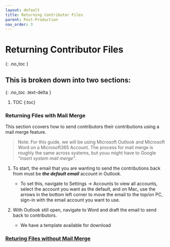 ```yaml
---
layout: default
title: Returning Contributor Files
parent: Post-Production
nav_order: 3
---
```


# Returning Contributor Files
{: .no_toc }

## This is broken down into two sections:
{: .no_toc .text-delta }

1. TOC
{:toc}

### Returning Files with Mail Merge
This section ccovers how to send contributors their contributions using a mail merge feature. 
> Note: For this guide, we will be using Microsoft Outlook and Microsoft Word on a Microsoft365 Account. The process for mail merge is roughly the same across systems, but youu might have to Google *"insert system mail merge"*.

1. To start, the email that you are wanting to send the contributions back from must be ***the default email*** account in Outlook. 
    - To set this, navigate to Settings -> Accounts to view all accounts, select the account you want as the default, and on Mac, use the arrows in the bottom left corner to move the email to the top/on PC, sign-in with the email account you want to use.

2. With Outlook still open, navigate to Word and draft the email to send back to contributors.
    - We have a template available for download <a href="https://github.com/mdlandini/idah_toolkit_testing/blob/main/assets/images/Email%20Template%20for%20Sharing%20Files.docx" target="here" />

### Returing Files without Mail Merge
